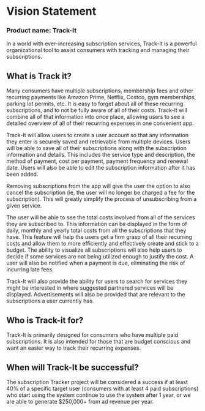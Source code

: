 # Vision Statement

### Product name:  Track-It 


In a world with ever-increasing subscription services, Track-It is a powerful organizational tool to assist consumers with tracking and managing their subscriptions.


## What is Track it?
Many consumers have multiple subscriptions, membership fees and other recurring payments like Amazon Prime, Netflix, Costco, gym memberships, parking lot permits, etc. It is easy to forget about all of these recurring subscriptions, and to not be fully aware of all of their costs. Track-It will combine all of that information into once place, allowing users to see a detailed overview of all of their recurring expenses in one convenient app.

Track-It will allow users to create a user account so that any information they enter is securely saved and retrievable from multiple devices. Users will be able to save all of their subscriptions along with the subscription information and details. This includes the service type and description, the method of payment, cost per payment, payment frequency and renewal date. Users will also be able to edit the subscription information after it has been added. 

Removing subscriptions from the app will give the user the option to also cancel the subscription (ie, the user will no longer be charged a fee for the subscription). This will greatly simplify the process of unsubscribing from a given service. 

The user will be able to see the total costs involved from all of the services they are subscribed to. This information can be displayed in the form of daily, monthly and yearly total costs from all the subscriptions that they have. This feature will help the users get a firm grasp of all their recurring costs and allow them to more efficiently and effectively create and stick to a budget. The ability to visualize all subscriptions will also help users to decide if some services are not being utilized enough to justify the cost. A user will also be notified when a payment is due, eliminating the risk of incurring late fees. 

Track-It will also provide the ability for users to search for services they might be interested in where suggested partnered services will be displayed. Advertisements will also be provided that are relevant to the subscriptions a user currently has. 

## Who is Track-it for?
Track-It is primarily designed for consumers who have multiple paid subscriptions. It is also intended for those that are budget conscious and want an easier way to track their recurring expenses. 

## When will Track-It be successful?

The subscription Tracker project will be considered a success if at least 40% of a specific target user (consumers with at least 4 paid subscriptions) who start using the system continue to use the system after 1 year, or we are able to generate $250,000+ from ad revenue per year. 
